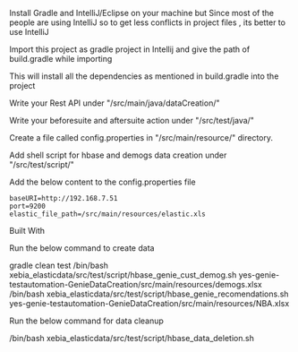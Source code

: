 Install Gradle and IntelliJ/Eclipse on your machine but Since most of the people are using IntelliJ so to get less conflicts in project files , its better to use IntelliJ

Import this project as gradle project in Intellij and give the path of build.gradle while importing

This will install all the dependencies as mentioned in build.gradle into the project

Write your Rest API  under "/src/main/java/dataCreation/"

Write your beforesuite and aftersuite action under "/src/test/java/"

Create a file called config.properties in "/src/main/resource/" directory.

Add shell script for hbase and demogs data creation under "/src/test/script/"

Add the below content to the config.properties file

```
baseURI=http://192.168.7.51
port=9200
elastic_file_path=/src/main/resources/elastic.xls
```
Built With


Run the below command to create data


gradle clean test
/bin/bash xebia_elasticdata/src/test/script/hbase_genie_cust_demog.sh   yes-genie-testautomation-GenieDataCreation/src/main/resources/demogs.xlsx
/bin/bash xebia_elasticdata/src/test/script/hbase_genie_recomendations.sh yes-genie-testautomation-GenieDataCreation/src/main/resources/NBA.xlsx


Run the below command for data cleanup

/bin/bash xebia_elasticdata/src/test/script/hbase_data_deletion.sh

